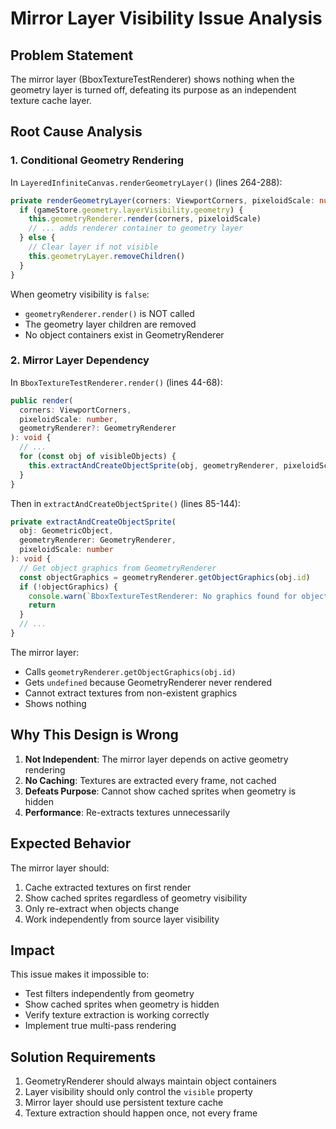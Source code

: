 # Mirror Layer Visibility Issue Analysis

## Problem Statement
The mirror layer (BboxTextureTestRenderer) shows nothing when the geometry layer is turned off, defeating its purpose as an independent texture cache layer.

## Root Cause Analysis

### 1. Conditional Geometry Rendering
In `LayeredInfiniteCanvas.renderGeometryLayer()` (lines 264-288):
```typescript
private renderGeometryLayer(corners: ViewportCorners, pixeloidScale: number): void {
  if (gameStore.geometry.layerVisibility.geometry) {
    this.geometryRenderer.render(corners, pixeloidScale)
    // ... adds renderer container to geometry layer
  } else {
    // Clear layer if not visible
    this.geometryLayer.removeChildren()
  }
}
```

When geometry visibility is `false`:
- `geometryRenderer.render()` is NOT called
- The geometry layer children are removed
- No object containers exist in GeometryRenderer

### 2. Mirror Layer Dependency
In `BboxTextureTestRenderer.render()` (lines 44-68):
```typescript
public render(
  corners: ViewportCorners,
  pixeloidScale: number,
  geometryRenderer?: GeometryRenderer
): void {
  // ...
  for (const obj of visibleObjects) {
    this.extractAndCreateObjectSprite(obj, geometryRenderer, pixeloidScale)
  }
}
```

Then in `extractAndCreateObjectSprite()` (lines 85-144):
```typescript
private extractAndCreateObjectSprite(
  obj: GeometricObject,
  geometryRenderer: GeometryRenderer,
  pixeloidScale: number
): void {
  // Get object graphics from GeometryRenderer
  const objectGraphics = geometryRenderer.getObjectGraphics(obj.id)
  if (!objectGraphics) {
    console.warn(`BboxTextureTestRenderer: No graphics found for object ${obj.id}`)
    return
  }
  // ...
}
```

The mirror layer:
- Calls `geometryRenderer.getObjectGraphics(obj.id)`
- Gets `undefined` because GeometryRenderer never rendered
- Cannot extract textures from non-existent graphics
- Shows nothing

## Why This Design is Wrong

1. **Not Independent**: The mirror layer depends on active geometry rendering
2. **No Caching**: Textures are extracted every frame, not cached
3. **Defeats Purpose**: Cannot show cached sprites when geometry is hidden
4. **Performance**: Re-extracts textures unnecessarily

## Expected Behavior

The mirror layer should:
1. Cache extracted textures on first render
2. Show cached sprites regardless of geometry visibility
3. Only re-extract when objects change
4. Work independently from source layer visibility

## Impact

This issue makes it impossible to:
- Test filters independently from geometry
- Show cached sprites when geometry is hidden
- Verify texture extraction is working correctly
- Implement true multi-pass rendering

## Solution Requirements

1. GeometryRenderer should always maintain object containers
2. Layer visibility should only control the `visible` property
3. Mirror layer should use persistent texture cache
4. Texture extraction should happen once, not every frame